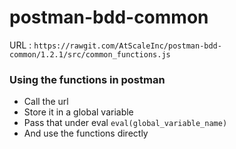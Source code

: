 # postman-bdd-common

URL : `https://rawgit.com/AtScaleInc/postman-bdd-common/1.2.1/src/common_functions.js`

### Using the functions in postman
  - Call the url
  - Store it in a global variable
  - Pass that under eval `eval(global_variable_name)`
  - And use the functions directly
